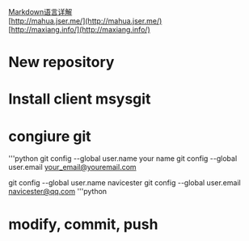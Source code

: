 [Markdown语言详解](http://www.kuqin.com/shuoit/20141125/343459.html)  
[http://mahua.jser.me/](http://mahua.jser.me/)  
[http://maxiang.info/](http://maxiang.info/)  

# New repository

# Install client msysgit

# congiure git

'''python
git config --global user.name your name
git config --global user.email your_email@youremail.com

git config --global user.name navicester
git config --global user.email navicester@qq.com
'''python

# modify, commit, push
